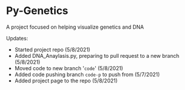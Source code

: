 # Py-Genetics
A project focused on helping visualize genetics and DNA

Updates:
- Started project repo (5/8/2021)
- Added DNA_Anaylasis.py, preparing to pull request to a new branch (5/8/2021)
- Moved code to new branch '`code`' (5/8/2021)
- Added code pushing branch `code-p` to push from (5/7/2021)
- Added project page to the repo (5/8/2021)

